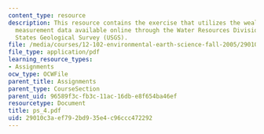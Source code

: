 ```yaml
---
content_type: resource
description: This resource contains the exercise that utilizes the wealth of water
  measurement data available online through the Water Resources Division of the United
  States Geological Survey (USGS).
file: /media/courses/12-102-environmental-earth-science-fall-2005/29010c3aef792bd935e4c96ccc472292_ps_4.pdf
file_type: application/pdf
learning_resource_types:
- Assignments
ocw_type: OCWFile
parent_title: Assignments
parent_type: CourseSection
parent_uid: 96589f3c-fb3c-11ac-16db-e8f654ba46ef
resourcetype: Document
title: ps_4.pdf
uid: 29010c3a-ef79-2bd9-35e4-c96ccc472292
---
```

